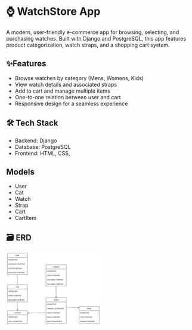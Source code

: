 # ⌚ WatchStore App
A modern, user-friendly e-commerce app for browsing, selecting, and purchasing watches. Built with Django and PostgreSQL, this app features product categorization, watch straps, and a shopping cart system.


## ✨Features
- Browse watches by category (Mens, Womens, Kids)
- View watch details and associated straps
- Add to cart and manage multiple items
- One-to-one relation between user and cart
- Responsive design for a seamless experience


## 🛠 Tech Stack
- Backend: Django
- Database: PostgreSQL
- Frontend: HTML, CSS,

## Models
- User
- Cat
- Watch
- Strap
- Cart
- CartItem

## 🗃 ERD
<img src="public/ERD.png" alt="ERD diagram" width="50%"/>